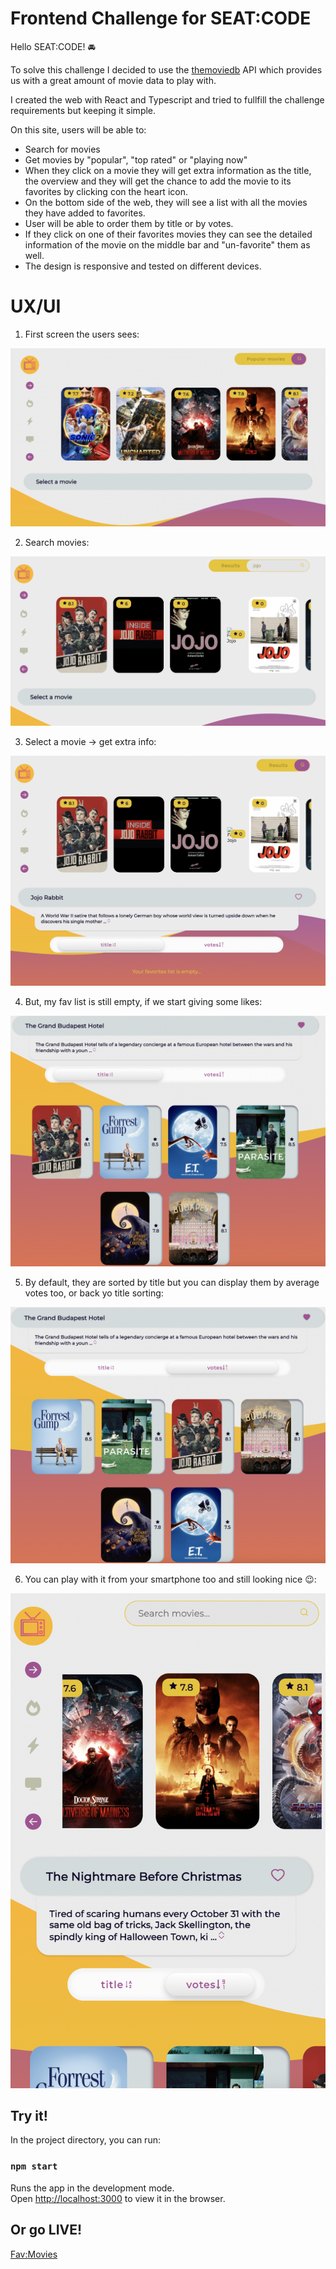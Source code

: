 # Frontend Challenge for SEAT:CODE

Hello SEAT:CODE! 🚘

To solve this challenge I decided to use the [themoviedb](https://www.themoviedb.org/documentation/api) API which provides us with a great amount of movie data to play with. 

I created the web with React and Typescript and tried to fullfill the challenge requirements but keeping it simple. 

On this site, users will be able to:

- Search for movies
- Get movies by "popular", "top rated" or "playing now"
- When they click on a movie they will get extra information as the title, the overview and they will get the chance to add the movie to its favorites by clicking con the heart icon.
- On the bottom side of the web, they will see a list with all the movies they have added to favorites.
- User will be able to order them by title or by votes. 
- If they click on one of their favorites movies they can see the detailed information of the movie on the middle bar and "un-favorite" them as well. 
- The design is responsive and tested on different devices. 



# UX/UI

1. First screen the users sees:

<img src="./public/screen1.png">

2. Search movies:

<img src="./public/screen2.png">

3. Select a movie -> get extra info:

<img src="./public/screen3.png">
 
4. But, my fav list is still empty, if we start giving some likes:

<img src="./public/screen4.png">

5. By default, they are sorted by title but you can display them by average votes too, or back yo title sorting:

<img src="./public/screen5.png">

6. You can play with it from your smartphone too and still looking nice 😉:

<img src="./public/screen6.png">

## Try it!

In the project directory, you can run:

### `npm start`

Runs the app in the development mode.\
Open [http://localhost:3000](http://localhost:3000) to view it in the browser.


## Or go LIVE!

[Fav:Movies](https://fav-movies-nine.vercel.app/)